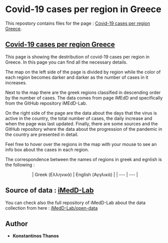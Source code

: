 # Covid-19 cases per region in Greece
This repostory contains files for the page : [Covid-19 cases per region Greece](https://kostasthanos.github.io/svg_map_cases/regions_index.html).

## [Covid-19 cases per region Greece](https://kostasthanos.github.io/svg_map_cases/regions_index.html)
This page is showing the destribution of covid-19 cases per region in Greece. In this page you can find all the necessary details.

The map on the left side of the page is divided by region while the color of each region becomes darker and darker as the number of cases in it increases.

Next to the map there are the greek regions classified in descending order by the number of cases. The data comes from page iMEdD and specifically from the GitHub repository iMEdD-Lab.

On the right side of the page are the data about the days that the virus is active in the country, the total number of cases, the daily increase and when the page was last updated. Finally, there are some sources and the GitHub repository where the data about the progression of the pandemic in the country are presented in detail.

Feel free to hover over the regions in the map with your mouse to see an info box about the cases in each region.

The correspondence between the names of regions in greek and egnlish is the following :

<p align="center">
  | Greek (Ελληνικά) | English (Αγγλικά) |  
  |       ---        |       ---         |
</p>


## Source of data : [iMedD-Lab](https://raw.githubusercontent.com/iMEdD-Lab/open-data/master/COVID-19/regions_greece.csv)
You can check also the full repository of iMedD-Lab about the data collection from here : [iMedD-Lab/open-data](https://github.com/iMEdD-Lab/open-data)

## Author
* **Konstantinos Thanos**
